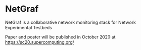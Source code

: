 # NetGraf
NetGraf is a collaborative network monitoring stack for Network Experimental Testbeds

Paper and poster will be published in October 2020 at https://sc20.supercomputing.org/
